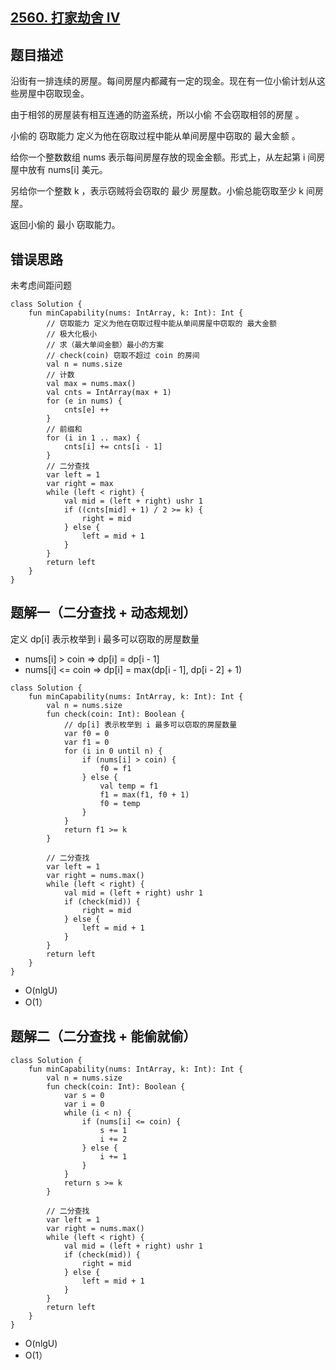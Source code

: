 ## [2560. 打家劫舍 IV](https://leetcode.cn/problems/house-robber-iv/description/)

## 题目描述

沿街有一排连续的房屋。每间房屋内都藏有一定的现金。现在有一位小偷计划从这些房屋中窃取现金。

由于相邻的房屋装有相互连通的防盗系统，所以小偷 不会窃取相邻的房屋 。

小偷的 窃取能力 定义为他在窃取过程中能从单间房屋中窃取的 最大金额 。

给你一个整数数组 nums 表示每间房屋存放的现金金额。形式上，从左起第 i 间房屋中放有 nums[i] 美元。

另给你一个整数 k ，表示窃贼将会窃取的 最少 房屋数。小偷总能窃取至少 k 间房屋。

返回小偷的 最小 窃取能力。

## 错误思路

未考虑间距问题

```
class Solution {
    fun minCapability(nums: IntArray, k: Int): Int {
        // 窃取能力 定义为他在窃取过程中能从单间房屋中窃取的 最大金额
        // 极大化极小
        // 求（最大单间金额）最小的方案
        // check(coin) 窃取不超过 coin 的房间
        val n = nums.size
        // 计数
        val max = nums.max()
        val cnts = IntArray(max + 1)
        for (e in nums) {
            cnts[e] ++
        }
        // 前缀和
        for (i in 1 .. max) {
            cnts[i] += cnts[i - 1]
        }
        // 二分查找
        var left = 1
        var right = max
        while (left < right) {
            val mid = (left + right) ushr 1
            if ((cnts[mid] + 1) / 2 >= k) {
                right = mid
            } else {
                left = mid + 1
            }
        }
        return left
    }
}
```

## 题解一（二分查找 + 动态规划）

定义 dp[i] 表示枚举到 i 最多可以窃取的房屋数量

- nums[i] > coin => dp[i] = dp[i - 1]
- nums[i] <= coin => dp[i] = max(dp[i - 1], dp[i - 2] + 1)

```
class Solution {
    fun minCapability(nums: IntArray, k: Int): Int {
        val n = nums.size
        fun check(coin: Int): Boolean {
            // dp[i] 表示枚举到 i 最多可以窃取的房屋数量
            var f0 = 0
            var f1 = 0
            for (i in 0 until n) {
                if (nums[i] > coin) {
                    f0 = f1
                } else {
                    val temp = f1
                    f1 = max(f1, f0 + 1)
                    f0 = temp
                }
            }
            return f1 >= k
        }

        // 二分查找
        var left = 1
        var right = nums.max()
        while (left < right) {
            val mid = (left + right) ushr 1
            if (check(mid)) {
                right = mid
            } else {
                left = mid + 1
            }
        }
        return left
    }
}
```

- O(nlgU)
- O(1）

## 题解二（二分查找 + 能偷就偷）

```
class Solution {
    fun minCapability(nums: IntArray, k: Int): Int {
        val n = nums.size
        fun check(coin: Int): Boolean {
            var s = 0
            var i = 0
            while (i < n) {
                if (nums[i] <= coin) {
                    s += 1
                    i += 2
                } else {
                    i += 1
                }
            }
            return s >= k
        }

        // 二分查找
        var left = 1
        var right = nums.max()
        while (left < right) {
            val mid = (left + right) ushr 1
            if (check(mid)) {
                right = mid
            } else {
                left = mid + 1
            }
        }
        return left
    }
}
```

- O(nlgU)
- O(1）
